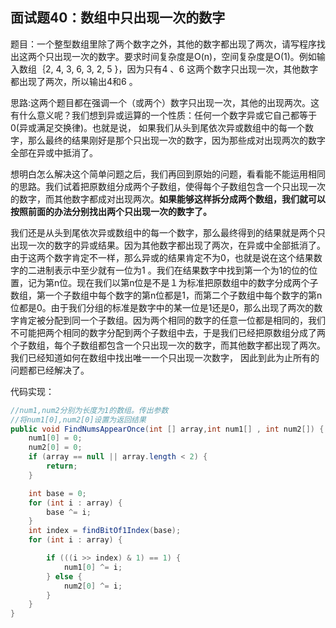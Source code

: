 ## 面试题40：数组中只出现一次的数字

题目：一个整型数组里除了两个数字之外，其他的数字都出现了两次，请写程序找出这两个只出现一次的数字。要求时间复杂度是O(n)，空间复杂度是O(1)。例如输入数组｛2, 4, 3, 6, 3, 2, 5 }，因为只有4 、6 这两个数字只出现一次，其他数字都出现了两次，所以输出4和6 。


思路:这两个题目都在强调一个（或两个）数字只出现一次，其他的出现两次。这有什么意义呢？我们想到异或运算的一个性质：任何一个数字异或它自己都等于0(异或满足交换律)。也就是说， 如果我们从头到尾依次异或数组中的每一个数字，那么最终的结果刚好是那个只出现一次的数字，因为那些成对出现两次的数字全部在异或中抵消了。 

想明白怎么解决这个简单问题之后，我们再回到原始的问题，看看能不能运用相同的思路。我们试着把原数组分成两个子数组，使得每个子数组包含一个只出现一次的数字，而其他数字都成对出现两次。**如果能够这样拆分成两个数组，我们就可以按照前面的办法分别找出两个只出现一次的数字了。** 

我们还是从头到尾依次异或数组中的每一个数字，那么最终得到的结果就是两个只出现一次的数字的异或结果。因为其他数字都出现了两次，在异或中全部抵消了。由于这两个数字肯定不一样，那么异或的结果肯定不为0，也就是说在这个结果数字的二进制表示中至少就有一位为1 。我们在结果数字中找到第一个为1的位的位置，记为第n位。现在我们以第n位是不是１为标准把原数组中的数字分成两个子数组，第一个子数组中每个数字的第n位都是1，而第二个子数组中每个数字的第n 位都是0。由于我们分组的标准是数字中的某一位是1还是0，那么出现了两次的数字肯定被分配到同一个子数组。因为两个相同的数字的任意一位都是相同的，我们不可能把两个相同的数字分配到两个子数组中去，于是我们已经把原数组分成了两个子数组，每个子数组都包含一个只出现一次的数字，而其他数字都出现了两次。我们已经知道如何在数组中找出唯一一个只出现一次数字， 因此到此为止所有的问题都已经解决了。


代码实现：
```java
//num1,num2分别为长度为1的数组。传出参数
//将num1[0],num2[0]设置为返回结果
public void FindNumsAppearOnce(int [] array,int num1[] , int num2[]) {
    num1[0] = 0;
    num2[0] = 0;
    if (array == null || array.length < 2) {
        return;
    }

    int base = 0;
    for (int i : array) {
        base ^= i;
    }
    int index = findBitOf1Index(base);
    for (int i : array) {

        if (((i >> index) & 1) == 1) {
            num1[0] ^= i;
        } else {
            num2[0] ^= i;
        }
    }
}

```





